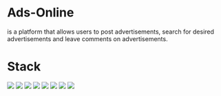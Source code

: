 # Ads-Online
is a platform that allows users to post advertisements, search for desired advertisements and leave comments on advertisements.
# Stack
![](https://img.shields.io/badge/JAVASCRIPT-2F4F4F?style=for-the-badge&logo=javascript&logoColor="/)
![](https://img.shields.io/badge/Docker-2F4F4F?style=for-the-badge&logo=docker&logoColor=)
![](https://img.shields.io/badge/Hibernate-2F4F4F?style=for-the-badge&logo=hibernate&logoColor=)
![](https://img.shields.io/badge/IntellijIDEA-2F4F4F?style=for-the-badge&logo=intellijidea&logoColor=)
![](https://img.shields.io/badge/Postman-2F4F4F?style=for-the-badge&logo=postman&logoColor=)
![](https://img.shields.io/badge/ApacheMaven-2F4F4F?style=for-the-badge&logo=apachemaven&logoColor=)
![](https://img.shields.io/badge/PostgreSQL-2F4F4F?style=for-the-badge&logo=postgresql&logoColor=)
![](https://img.shields.io/badge/Liquibase-2F4F4F?style=for-the-badge&logo=liquibase&logoColor=)
